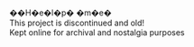 ��H�e�l�p� �m�e�
<br>
This project is discontinued and old!<br>
Kept online for archival and nostalgia purposes
